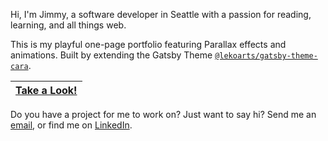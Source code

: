 Hi, I'm Jimmy, a software developer in Seattle with a passion for reading, learning, and all things web.

This is my playful one-page portfolio featuring Parallax effects and animations. Built by extending the Gatsby Theme [`@lekoarts/gatsby-theme-cara`](https://github.com/LekoArts/gatsby-starter-portfolio-cara).

|[Take a Look!](https://jimmylongley.com)|
|---|

Do you have a project for me to work on? Just want to say hi? Send me an [email](mailto:jimmylongley@gmail.com), or find me on [LinkedIn](https://www.linkedin.com/in/jimmylongley/).
